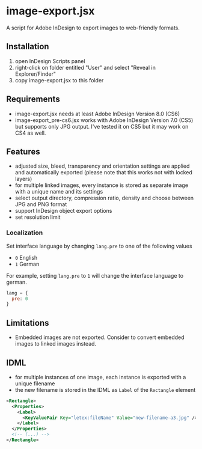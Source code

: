 # image-export.jsx

A script for Adobe InDesign to export images to web-friendly formats.

##  Installation

1. open InDesign Scripts panel
2. right-click on folder entitled "User" and select "Reveal in Explorer/Finder"
3. copy image-export.jsx to this folder

## Requirements

* image-export.jsx needs at least Adobe InDesign Version 8.0 (CS6)
* image-export_pre-cs6.jsx works with Adobe InDesign Version 7.0 (CS5) but supports only JPG output. I've tested it on CS5 but it may work on CS4 as well.

## Features

* adjusted size, bleed, transparency and orientation settings are applied and automatically exported (please note that this works not with locked layers)
* for multiple linked images, every instance is stored as separate image with a unique name and its settings
* select output directory, compression ratio, density and choose between JPG and PNG format
* support InDesign object export options
* set resolution limit

### Localization


Set interface language by changing `lang.pre` to one of the following values

* `0` English
* `1` German

For example, setting `lang.pre` to `1` will change the interface language to german.

```javascript
lang = {
  pre: 0
}
```

## Limitations

* Embedded images are not exported. Consider to convert embedded images to linked images instead.


## IDML

* for multiple instances of one image, each instance is exported with a unique filename
* the new filename is stored in the IDML as ``Label`` of the ``Rectangle`` element

```xml
<Rectangle>
  <Properties>
    <Label>
      <KeyValuePair Key="letex:fileName" Value="new-filename-a3.jpg" />
    </Label>
  </Properties>
  <!-- (...) -->
</Rectangle>
```
